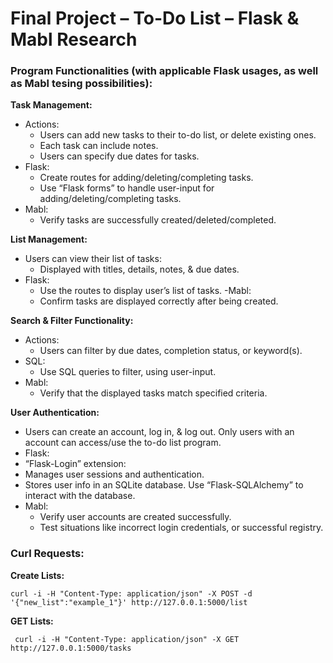 
# Final Project – To-Do List – Flask & Mabl Research


### Program Functionalities (with applicable Flask usages, as well as Mabl tesing possibilities):
**Task Management:**
- Actions:
  - Users can add new tasks to their to-do list, or delete existing ones.
  - Each task can include notes.
  - Users can specify due dates for tasks.
- Flask:
    -  Create routes for adding/deleting/completing tasks.
    - Use “Flask forms” to handle user-input for adding/deleting/completing tasks.
- Mabl:
    - Verify tasks are successfully created/deleted/completed.

**List Management:**
- Users can view their list of tasks:
  - Displayed with titles, details, notes, & due dates.
- Flask:
  - Use the routes to display user’s list of tasks.
-Mabl:
  - Confirm tasks are displayed correctly after being created.

**Search & Filter Functionality:**
- Actions:
    - Users can filter by due dates, completion status, or keyword(s).
- SQL:
  - Use SQL queries to filter, using user-input.
- Mabl:
  - Verify that the displayed tasks match specified criteria.

**User Authentication:**
- Users can create an account, log in, & log out. Only users with an account can access/use the to-do list program.
-   Flask:
  - “Flask-Login” extension:
- Manages user sessions and authentication.
- Stores user info in an SQLite database. Use “Flask-SQLAlchemy” to interact with the database.
- Mabl:
  - Verify user accounts are created successfully.
  - Test situations like incorrect login credentials, or successful registry.



### Curl Requests:
**Create Lists:**
```
curl -i -H "Content-Type: application/json" -X POST -d '{"new_list":"example_1"}' http://127.0.0.1:5000/list

```
**GET Lists:**
```
 curl -i -H "Content-Type: application/json" -X GET  http://127.0.0.1:5000/tasks
```

